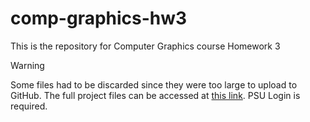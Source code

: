 # comp-graphics-hw3

This is the repository for Computer Graphics course Homework 3

> [!WARNING]
> Some files had to be discarded since they were too large to upload to GitHub. The full project files can be accessed at [this link](https://pennstateoffice365-my.sharepoint.com/:u:/g/personal/ymw5417_psu_edu/ES0aEl2JXH9Itvpg7Z3dlxwB7GlilBzGDgqGxSMJCpMDvQ?e=bfoaM8). PSU Login is required.
